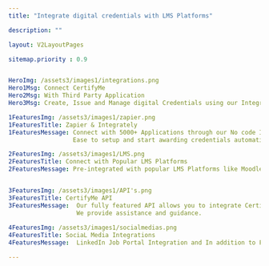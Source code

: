 ```yaml
---
title: "Integrate digital credentials with LMS Platforms"

description: ""

layout: V2LayoutPages

sitemap.priority : 0.9


HeroImg: /assets3/images1/integrations.png
Hero1Msg: Connect CertifyMe 
Hero2Msg: With Third Party Application
Hero3Msg: Create, Issue and Manage digital Credentials using our Integrations.

1FeaturesImg: /assets3/images1/zapier.png
1FeaturesTitle: Zapier & Integrately
1FeaturesMessage: Connect with 5000+ Applications through our No code Integration Platforms Zapier or Integrately. 
                  Ease to setup and start awarding credentials automatically.

2FeaturesImg: /assets3/images1/LMS.png
2FeaturesTitle: Connect with Popular LMS Platforms
2FeaturesMessage: Pre-integrated with popular LMS Platforms like Moodle, Thinkific, Learndash, Zoom, Kajabi, and Docebo


3FeaturesImg: /assets3/images1/API's.png
3FeaturesTitle: CertifyMe API
3FeaturesMessage:  Our fully featured API allows you to integrate CertifyMe to create digital certificates and open badges within any system. 
                   We provide assistance and guidance.
                   
4FeaturesImg: /assets3/images1/socialmedias.png
4FeaturesTitle: SociaL Media Integrations
4FeaturesMessage:  LinkedIn Job Portal Integration and In addition to Facebook and Twitter, we support the integration of more than 40 social media platforms.        

---
```



